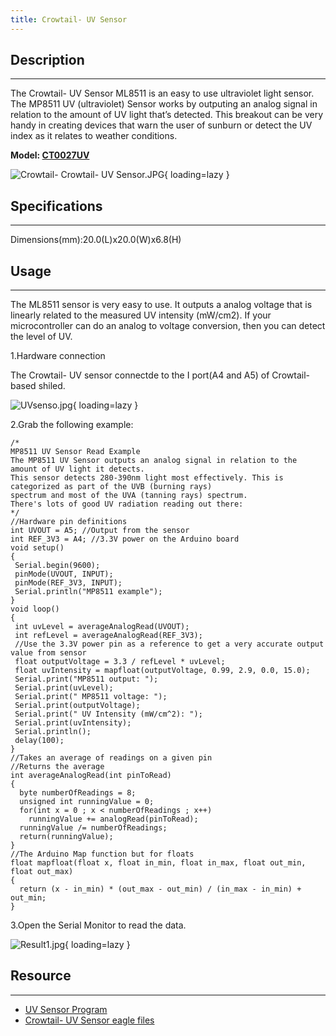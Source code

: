 ```yaml
---
title: Crowtail- UV Sensor
---
```


## Description
-----------

The Crowtail- UV Sensor ML8511 is an easy to use ultraviolet light sensor. The MP8511 UV (ultraviolet) Sensor works by outputing an analog signal in relation to the amount of UV light that’s detected. This breakout can be very handy in creating devices that warn the user of sunburn or detect the UV index as it relates to weather conditions.

**Model: [CT0027UV](http://www.elecrow.com/crowtail-uv-sensor-p-1275.html)**

![Crowtail- Crowtail- UV Sensor.JPG](https://wiki.elecrow.com/images/thumb/d/df/Crowtail-_Crowtail-_UV_Sensor.JPG/600px-Crowtail-_Crowtail-_UV_Sensor.JPG){ loading=lazy }

## Specifications
--------------

Dimensions(mm):20.0(L)x20.0(W)x6.8(H)

## Usage
-----

The ML8511 sensor is very easy to use. It outputs a analog voltage that is linearly related to the measured UV intensity (mW/cm2). If your microcontroller can do an analog to voltage conversion, then you can detect the level of UV.

1.Hardware connection

The Crowtail- UV sensor connectde to the I port(A4 and A5) of Crowtail- based shiled.

![UVsenso.jpg](https://wiki.elecrow.com/images/thumb/c/c3/UVsenso.jpg/400px-UVsenso.jpg){ loading=lazy }

2.Grab the following example:

```
/* 
MP8511 UV Sensor Read Example
The MP8511 UV Sensor outputs an analog signal in relation to the amount of UV light it detects.
This sensor detects 280-390nm light most effectively. This is categorized as part of the UVB (burning rays)
spectrum and most of the UVA (tanning rays) spectrum.
There's lots of good UV radiation reading out there: 
*/
//Hardware pin definitions
int UVOUT = A5; //Output from the sensor
int REF_3V3 = A4; //3.3V power on the Arduino board
void setup()
{
 Serial.begin(9600);
 pinMode(UVOUT, INPUT);
 pinMode(REF_3V3, INPUT);
 Serial.println("MP8511 example");
}
void loop()
{
 int uvLevel = averageAnalogRead(UVOUT);
 int refLevel = averageAnalogRead(REF_3V3);
 //Use the 3.3V power pin as a reference to get a very accurate output value from sensor
 float outputVoltage = 3.3 / refLevel * uvLevel;  
 float uvIntensity = mapfloat(outputVoltage, 0.99, 2.9, 0.0, 15.0);
 Serial.print("MP8511 output: ");
 Serial.print(uvLevel);
 Serial.print(" MP8511 voltage: ");
 Serial.print(outputVoltage);
 Serial.print(" UV Intensity (mW/cm^2): ");
 Serial.print(uvIntensity);  
 Serial.println();  
 delay(100);
}
//Takes an average of readings on a given pin
//Returns the average
int averageAnalogRead(int pinToRead)
{
  byte numberOfReadings = 8;
  unsigned int runningValue = 0; 
  for(int x = 0 ; x < numberOfReadings ; x++)
    runningValue += analogRead(pinToRead);
  runningValue /= numberOfReadings;
  return(runningValue);  
}
//The Arduino Map function but for floats
float mapfloat(float x, float in_min, float in_max, float out_min, float out_max)
{
  return (x - in_min) * (out_max - out_min) / (in_max - in_min) + out_min;
}
```

3.Open the Serial Monitor to read the data.

![Result1.jpg](https://wiki.elecrow.com/images/d/d6/Result1.jpg){ loading=lazy }

## Resource
--------

- [UV Sensor Program](./files/MP8511-Read-Example-zip.md)
- [Crowtail- UV Sensor eagle files](./files/Crowtail-UV-Sensor-eagle-files-zip.md)